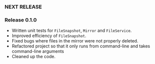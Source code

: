 ### NEXT RELEASE

### Release 0.1.0
- Written unit tests for `FileSnapshot`, `Mirror` and `FileService`.
- Improved efficiency of `FileSnapshot`.
- Fixed bugs where files in the mirror were not properly deleted.
- Refactored project so that it only runs from command-line and takes command-line arguments
- Cleaned up the code.